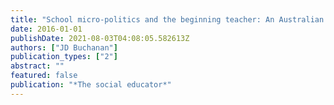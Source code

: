 ```yaml
---
title: "School micro-politics and the beginning teacher: An Australian study"
date: 2016-01-01
publishDate: 2021-08-03T04:08:05.582613Z
authors: ["JD Buchanan"]
publication_types: ["2"]
abstract: ""
featured: false
publication: "*The social educator*"
---
```


